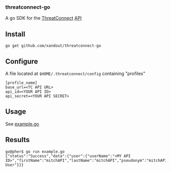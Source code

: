 ### threatconnect-go

A go SDK for the [ThreatConnect](https://threatconnect.com) [API](https://docs.threatconnect.com)

## Install
`go get github.com/xandout/threatconnect-go`

## Configure
A file located at `$HOME/.threatconnect/config` containing "profiles"

```
[profile_name]
base_url=<TC API URL>
api_id=<YOUR API ID>
api_secret=<YOUR API SECRET>
```

## Usage
See [example.go](example.go)

## Results
```
go@pher$ go run example.go
{"status":"Success","data":{"user":{"userName":"<MY API ID>","firstName":"mitchAPI","lastName":"mitchAPI","pseudonym":"mitchAPI","role":"Api User"}}}
```
